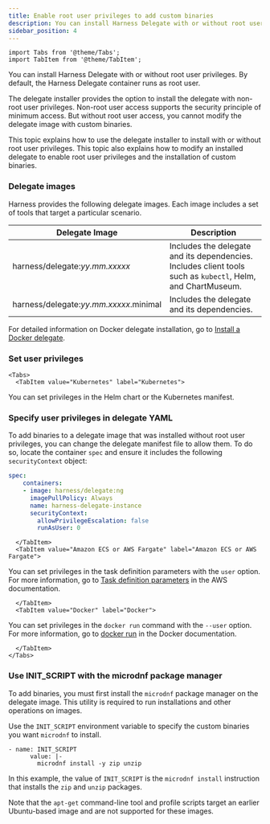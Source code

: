 ```yaml
---
title: Enable root user privileges to add custom binaries
description: You can install Harness Delegate with or without root user privileges. By default, the Harness Delegate container runs as root user. The delegate installer provides the option to install the delegate
sidebar_position: 4
---
```

```mdx-code-block
import Tabs from '@theme/Tabs';
import TabItem from '@theme/TabItem';
```

You can install Harness Delegate with or without root user privileges. By default, the Harness Delegate container runs as root user. 

The delegate installer provides the option to install the delegate with non-root user privileges. Non-root user access supports the security principle of minimum access. But without root user access, you cannot modify the delegate image with custom binaries.

This topic explains how to use the delegate installer to install with or without root user privileges. This topic also explains how to modify an installed delegate to enable root user privileges and the installation of custom binaries.

### Delegate images

Harness provides the following delegate images. Each image includes a set of tools that target a particular scenario.

| **Delegate Image**  | **Description** |
| --- | --- |
| harness/delegate:*yy.mm.xxxxx* | Includes the delegate and its dependencies. Includes client tools such as `kubectl`, Helm, and ChartMuseum. |
| harness/delegate:*yy.mm.xxxxx*.minimal | Includes the delegate and its dependencies. |

For detailed information on Docker delegate installation, go to [Install a Docker delegate](/docs/platform/2_Delegates/install-delegates/overview.md).

### Set user privileges

```mdx-code-block
<Tabs>
  <TabItem value="Kubernetes" label="Kubernetes">
```

You can set privileges in the Helm chart or the Kubernetes manifest.

### Specify user privileges in delegate YAML

To add binaries to a delegate image that was installed without root user privileges, you can change the delegate manifest file to allow them. To do so, locate the container `spec` and ensure it includes the following `securityContext` object:

```yaml
spec:  
    containers:  
    - image: harness/delegate:ng  
      imagePullPolicy: Always  
      name: harness-delegate-instance  
      securityContext:  
        allowPrivilegeEscalation: false  
        runAsUser: 0
```

```mdx-code-block
  </TabItem>
  <TabItem value="Amazon ECS or AWS Fargate" label="Amazon ECS or AWS Fargate">
```

You can set privileges in the task definition parameters with the `user` option. For more information, go to [Task definition parameters](https://docs.aws.amazon.com/AmazonECS/latest/developerguide/task_definition_parameters.html#container_definitions) in the AWS documentation.


```mdx-code-block
  </TabItem>
  <TabItem value="Docker" label="Docker">
```

You can set privileges in the `docker run` command with the `--user` option. For more information, go to [docker run](https://docs.docker.com/engine/reference/commandline/run/) in the Docker documentation.

```mdx-code-block
  </TabItem>
</Tabs>
```

### Use INIT\_SCRIPT with the microdnf package manager

To add binaries, you must first install the `microdnf` package manager on the delegate image. This utility is required to run installations and other operations on images. 

Use the `INIT_SCRIPT` environment variable to specify the custom binaries you want `microdnf` to install.

```
- name: INIT_SCRIPT  
      value: |-  
        microdnf install -y zip unzip
```
In this example, the value of `INIT_SCRIPT` is the `microdnf install` instruction that installs the `zip` and `unzip` packages.

Note that the `apt-get` command-line tool and profile scripts target an earlier Ubuntu-based image and are not supported for these images.

